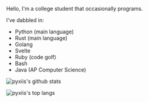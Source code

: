 Hello, I'm a college student that occasionally programs.

I've dabbled in:
- Python (main language)
- Rust (main language)
- Golang
- Svelte
- Ruby (code golf)
- Bash
- Java (AP Computer Science)

![pyxiis's github stats](https://github-readme-stats.vercel.app/api?username=eniraa&include_all_commits=true&theme=github_dark)

![pyxiis's top langs](https://github-readme-stats.vercel.app/api/top-langs/?username=eniraa&layout=compact&theme=github_dark)
